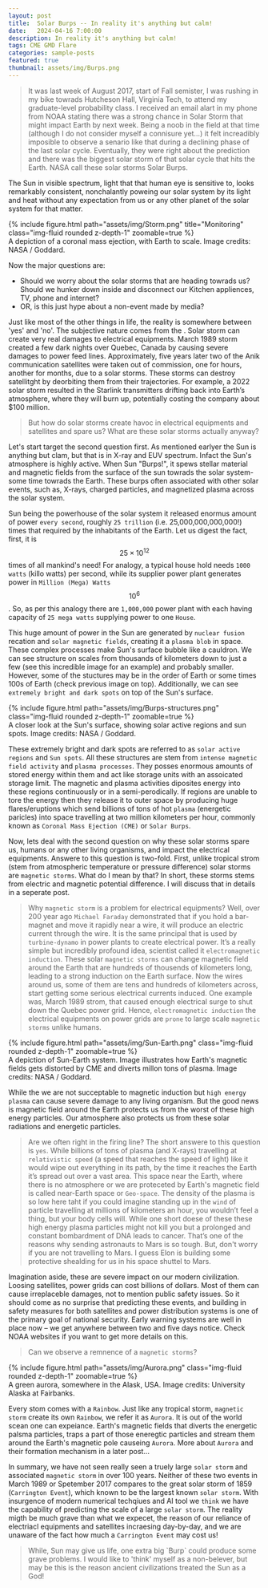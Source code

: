 ```yaml
---
layout: post
title:  Solar Burps -- In reality it's anything but calm!
date:   2024-04-16 7:00:00
description: In reality it's anything but calm!
tags: CME GMD Flare
categories: sample-posts
featured: true
thumbnail: assets/img/Burps.png
---
```

<blockquote>
It was last week of August 2017, start of Fall semister, I was rushing in my bike towrads Hutcheson Hall, Virginia Tech, to attend my graduate-level probability class. I received an email alart in my phone from NOAA stating there was a strong chance in Solar Storm that might impact Earth by next week. Being a noob in the field at that time (although I do not consider myself a connisure yet…) it felt increadibly imposible to observe a senario like that during a declining phase of the last solar cycle. Eventually, they were right about the prediction and there was the biggest solar storm of that solar cycle that hits the Earth. NASA call these solar storms Solar Burps.
</blockquote>

The Sun in visible spectrum, light that that human eye is sensitive to, looks remarkably consistent, nonchalantly poweing our solar system by its light and heat without any expectation from us or any other planet of the solar system for that matter.

<div class="row">
    <div class="col-sm mt-3 mt-md-0">
        {% include figure.html path="assets/img/Storm.png" title="Monitoring" class="img-fluid rounded z-depth-1" zoomable=true %}
    </div>
</div>
<div class="caption">
    A depiction of a coronal mass ejection, with Earth to scale. Image credits: NASA / Goddard.
</div>

Now the major questions are:
* Should we worry about the solar storms that are heading towrads us? Should we hunker down inside and disconnect our Kitchen appliences, TV, phone and internet?
* OR, is this just hype about a non-event made by media?

Just like most of the other things in life, the reality is somewhere between 'yes' and 'no'. The subjective nature comes from the . Solar storm can create very real damages to electrical equipments. March 1989 storm created a few dark nights over Quebec, Canada by causing severe damages to power feed lines. Approximately, five years later two of the Anik communication satellites were taken out of commission, one for hours, another for months, due to a solar storms. These storms can destroy satellitght by deorbiting them from their trajectories. For example, a 2022 solar storm resulted in the Starlink transmitters drifting back into Earth’s atmosphere, where they will burn up, potentially costing the company about $100 million.

> But how do solar storms create havoc in electrical equipments and satellites and spare us? What are these solar storms actually anyway?

Let's start target the second question first. As mentioned earlyer the Sun is anything but clam, but that is in X-ray and EUV spectrum. Infact the Sun's atmosphere is highly active. When Sun "Burps!", it spews stellar material and magnetic fields from the surface of the sun towrads the solar system- some time towrads the Earth. These burps often associated with other solar events, such as, X-rays, charged particles, and magnetized plasma across the solar system. 

Sun being the powerhouse of the solar system it released enormus amount of power `every second`, roughly `25 trillion` (i.e. 25,000,000,000,000!) times that required by the inhabitants of the Earth. Let us digest the fact, first, it is $$25\times 10^12$$ times of all mankind's need! For analogy, a typical house hold needs `1000 watts` (killo watts) per second, while its supplier power plant generates power in `Million (Mega) Watts` $$10^6$$. So, as per this analogy there are `1,000,000` power plant with each having capacity of `25 mega watts` supplying power to one `House`.

This huge amount of power in the Sun are generated by `nuclear fusion` recation and `solar magnetic fields`, creating it a `plasma blob` in space. These complex processes make Sun's surface bubble like a cauldron. We can see structure on scales from thousands of kilometers down to just a few (see this incredible image for an example) and probably smaller. However, some of the stuctures may be in the order of Earth or some times 100s of Earth (check previous image on top). Additionally, we can see `extremely bright and dark spots` on top of the Sun's surface. 
<div class="row mt-3">
    <div class="col-sm mt-3 mt-md-0">
        {% include figure.html path="assets/img/Burps-structures.png" class="img-fluid rounded z-depth-1" zoomable=true %}
    </div>
</div>
<div class="caption">
    A closer look at the Sun's surface, showing solar active regions and sun spots. Image credits: NASA / Goddard.
</div>

These extremely bright and dark spots are referred to as `solar active regions` and `Sun spots`. All these structures are stem from `intense magnetic field activity` and `plasma processes`. They posses enormous amounts of stored energy within them and act like storage units with an assoicated storage limit. The magnetic and plasma activities diposites energy into these regions continuously or in a semi-perodically. If regions are unable to tore the energy then they release it to outer space by producing huge flares/eruptions which send billions of tons of hot `plasma` (energetic paricles) into space travelling at two million kilometers per hour, commonly known as `Coronal Mass Ejection (CME)` or `Solar Burps`.

Now, lets deal with the second question on why these solar storms spare us, humans or any other living organisms, and impact the electrical equipments. Answere to this question is two-fold. First, unlike tropical strom (stem from atmospheric temperature or pressure difference) solar storms are `magnetic storms`. What do I mean by that? In short, these storms stems from electric and magnetic potential difference. I will discuss that in details in a seperate post. 

> Why `magnetic storm` is a problem for electrical equipments?
Well, over 200 year ago `Michael Faraday` demonstrated that if you hold a bar-magnet and move it rapidly near a wire, it will produce an electric current through the wire. It is the same principal that is used by `turbine-dynamo` in power plants to create electrical power. It’s a really simple but incredibly profound idea, scientist called it `electromagnetic induction`. These solar `magnetic storms` can change magnetic field around the Earth that are hundreds of thousends of kilometers long, leading to a strong induction on the Earth surface. Now the wires around us, some of them are tens and hundreds of kilometers across, start getting some serious electrical currents induced. One example was, March 1989 strom, that caused enough electrical surge to shut down the Quebec power grid. Hence, `electromagnetic induction` the electrical equipments on power grids are `prone` to large scale `magnetic storms` unlike humans.
<div class="row mt-3">
    <div class="col-sm mt-3 mt-md-0">
        {% include figure.html path="assets/img/Sun-Earth.png" class="img-fluid rounded z-depth-1" zoomable=true %}
    </div>
</div>
<div class="caption">
    A depiction of Sun-Earth system. Image illustrates how Earth's magnetic fields gets distorted by CME and diverts millon tons of plasma. Image credits: NASA / Goddard.
</div>

While the we are not succeptable to magnetic induction but `high energy plasma` can cause severe damage to any living organism. But the good news is magnetic field around the Earth protects us from the worst of these high energy particles. Our atmosphere also protects us from these solar radiations and energetic particles.

> Are we often right in the firing line?
The short answere to this question is `yes`. While billions of tons of plasma (and X-rays) travelling at `relativistic speed` (a speed that reaches the speed of light) like it would wipe out everything in its path, by the time it reaches the Earth it’s spread out over a vast area. This space near the Earth, where there is no atmosphere or we are proteceted by Earth's magnetic field is called near-Earth space or `Geo-space`. The density of the plasma is so low here taht if you could imagine standing up in the `wind` of particle travelling at millions of kilometers an hour, you wouldn’t feel a thing, but your body cells will. While one short doese of these these high energy plasma particles  might not kill you but a prolonged and constant bombardment of DNA leads to cancer. That’s one of the reasons why sending astronauts to Mars is so tough. But, don't worry if you are not travelling to Mars. I guess Elon is building some protective shealding for us in his space shuttel to Mars.

Imagination aside, these are severe impact on our modern civilization. Loosing satellites, power grids can cost billions of dollars. Most of them can cause irreplaceble damages, not to mention public safety issues. So it should come as no surprise that predicting these events, and building in safety measures for both satellites and power distribution systems is one of the primary goal of national security. Early warning systems are well in place now – we get anywhere between two and five days notice. Check NOAA websites if you want to get more details on this.

> Can we observe a remnence of a `magnetic storms`?
<div class="row mt-3">
    <div class="col-sm mt-3 mt-md-0">
        {% include figure.html path="assets/img/Aurora.png" class="img-fluid rounded z-depth-1" zoomable=true %}
    </div>
</div>
<div class="caption">
    A green aurora, somewhere in the Alask, USA. Image credits: University Alaska at Fairbanks.
</div>

Every stom comes with a `Rainbow`. Just like any tropical storm, `magnetic storm` create its own `Rainbow`, we refer it as `Aurora`. It is out of the world scean one can expeiance. Earth's magnetic fields that diverts the energetic palsma particles, traps a part of those eneregtic particles and stream them around the Earth's magnetic pole causeing `Aurora`. More about `Aurora` and their formation mechanism in a later post...

In summary, we have not seen really seen a truely large `solar storm` and associated `magnetic storm` in over 100 years. Neither of these two events in March 1989 or Spetember 2017 compares to the great solar storm of 1859 (`Carrington Event`), which known to be the largest known `solar storm`. With insurgence of modern numerical techqiues and AI tool we `think` we have the capability of predicting the scale of a large `solar storm`. The reality migth be much grave than what we expecet, the reason of our reliance of electriacl equipments and satellites incraesing day-by-day, and we are unaware of the fact how much a `Carrington Event` may cost us!

<blockquote>
While, Sun may give us life, one extra big `Burp` could produce some grave problems. I would like to 'think' myself as a non-belever, but may be this is the reason ancient civilizations treated the Sun as a God!
</blockquote>